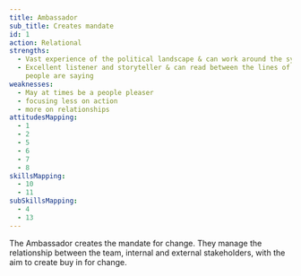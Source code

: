 ```yaml
---
title: Ambassador
sub_title: Creates mandate
id: 1
action: Relational
strengths:
  - Vast experience of the political landscape & can work around the system
  - Excellent listener and storyteller & can read between the lines of what
    people are saying
weaknesses:
  - May at times be a people pleaser
  - focusing less on action
  - more on relationships
attitudesMapping:
  - 1
  - 2
  - 5
  - 6
  - 7
  - 8
skillsMapping:
  - 10
  - 11
subSkillsMapping:
  - 4
  - 13
---
```


The Ambassador creates the mandate for change. They manage the relationship between the team, internal and external stakeholders, with the aim to create buy in for change.